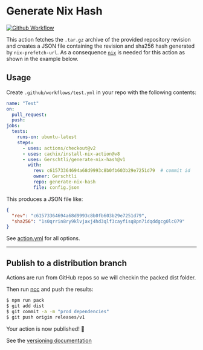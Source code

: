 # Generate Nix Hash
[![Github Workflow](https://github.com/Gerschtli/generate-nix-hash/workflows/build-test/badge.svg)](https://github.com/Gerschtli/generate-nix-hash/actions)

This action fetches the `.tar.gz` archive of the provided repository revision and creates a JSON file containing the revision and sha256 hash generated by `nix-prefetch-url`. As a consequence [`nix`](https://nixos.org/nix) is needed for this action as shown in the example below.

## Usage

Create `.github/workflows/test.yml` in your repo with the following contents:

```yaml
name: "Test"
on:
  pull_request:
  push:
jobs:
  tests:
    runs-on: ubuntu-latest
    steps:
      - uses: actions/checkout@v2
      - uses: cachix/install-nix-action@v8
      - uses: Gerschtli/generate-nix-hash@v1
        with:
          rev: c61573364694a68d9993c8b0fb603b29e7251d79  # commit id
          owner: Gerschtli
          repo: generate-nix-hash
          file: config.json
```

This produces a JSON file like:
```json
{
  "rev": "c61573364694a68d9993c8b0fb603b29e7251d79",
  "sha256": "1s0qrrin8ry9klvjaxj4hd3qlf3cayfisq8pn7idqddgcg0lc079"
}
```

See [action.yml](action.yml) for all options.

---

## Publish to a distribution branch

Actions are run from GitHub repos so we will checkin the packed dist folder.

Then run [ncc](https://github.com/zeit/ncc) and push the results:
```bash
$ npm run pack
$ git add dist
$ git commit -a -m "prod dependencies"
$ git push origin releases/v1
```

Your action is now published! :rocket:

See the [versioning documentation](https://github.com/actions/toolkit/blob/master/docs/action-versioning.md)
